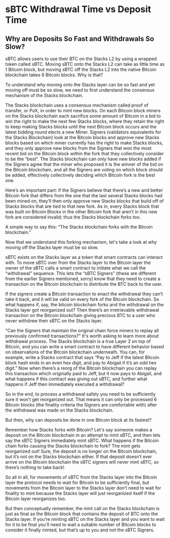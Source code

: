 # sBTC Withdrawal Time vs Deposit Time

## Why are Deposits So Fast and Withdrawals So Slow?

sBTC allows users to use their BTC on the Stacks L2 by using a wrapped token called sBTC. Moving sBTC onto the Stacks L2 can take as little time as 1 Bitcoin block, but moving sBTC off the Stacks L2 into the native Bitcoin blockchain takes 6 Bitcoin blocks. Why is that?

To understand why moving onto the Stacks layer can be so fast and yet moving off must be so slow, we need to first understand the consensus mechanism of the Stacks blockchain.

The Stacks blockchain uses a consensus mechanism called proof of transfer, or PoX, in order to mint new blocks. On each Bitcoin block miners on the Stacks blockchain each sacrifice some amount of Bitcoin in a bid to win the right to make the next few Stacks blocks, where they retain the right to keep making Stacks blocks until the next Bitcoin block occurs and the latest bidding round elects a new Miner. Signers (validators equivalents for the Stacks Blockchain) look at the Bitcoin blocks and approve new Stacks blocks based on which miner currently has the right to make Stacks blocks, and they only approve new blocks from the Signers that won the most recent bid on the Bitcoin block within the fork that they collectively consider to be the “best”. The Stacks blockchain can only have new blocks added if the Signers agree that the miner who proposed it is the winner of the bid on the Bitcoin blockchain, and all the Signers are voting on which block should be added, effectively collectively deciding which Bitcoin fork is the best one.

Here’s an important part: if the Signers believe that there’s a new and better Bitcoin fork that differs from the one that the last several Stacks blocks had been mined on, they’ll then only approve new Stacks blocks that build off of Stacks blocks that are tied to that new fork. As in, every Stacks block that was built on Bitcoin Blocks in the other Bitcoin fork that aren’t in this new fork are considered invalid; thus the Stacks blockchain forks too.

A simple way to say this: “The Stacks blockchain forks with the Bitcoin blockchain.”

Now that we understand this forking mechanism, let's take a look at why moving off the Stacks layer must be so slow.

sBTC exists on the Stacks layer as a token that smart contracts can interact with. To move sBTC over from the Stacks layer to the Bitcoin layer the owner of the sBTC calls a smart contract to initiate what we call the “withdrawal” sequence. This lets the “sBTC Signers” (these are different from the earlier Signers mentioned, sorry) know that they need to create a transaction on the Bitcoin blockchain to distribute the BTC back to the user.

If the signers create a Bitcoin transaction to enact the withdrawal they can’t take it back, and it will be valid on every fork of the Bitcoin blockchain. So what happens if, say, the bitcoin blockchain forks and the withdrawal on the Stacks layer got reorganized out? Then there’s an irretrievable withdrawal transaction on the Bitcoin blockchain giving precious BTC to a user who never withdrew their sBTC on the Stacks layer.

"Can the Signers that maintain the original chain force miners to replay all previously confirmed transactions?" It's worth asking to learn more about withdrawal process. The Stacks blockchain is a true Layer 2 on top of Bitcoin, and you can write a smart contract to have different behavior based on observations of the Bitcoin blockchain underneath. You can, for example, write a Stacks contract that says “Pay to Jeff if the latest Bitcoin block hash ends in an even hex digit, and pay to Abigail if it’s an odd hex digit.” Now when there’s a reorg of the Bitcoin blockchain you can replay this transaction which originally paid to Jeff, but it now pays to Abigail, and what happens if this contract was giving out sBTC, and further what happens if Jeff then immediately executed a withdrawal?

So in the end, to process a withdrawal safely you need to be sufficiently sure it won’t get reorganized out. That means it can only be processed 6 Bitcoin blocks (the finality criteria the Signers are comfortable with) after the withdrawal was made on the Stacks blockchain.

But then, why can deposits be done in one Bitcoin block at its fastest?

Remember how Stacks forks with Bitcoin? Let's say someone makes a deposit on the Bitcoin blockchain in an attempt to mint sBTC, and then lets say the sBTC Signers immediately mint sBTC. What happens if the Bitcoin chain forks causing the Stacks blockchain to fork? The mint gets reorganized out! Sure, the deposit is no longer on the Bitcoin blockchain, but it’s not on the Stacks blockchain either. If that deposit doesn’t ever arrive on the Bitcoin blockchain the sBTC signers will never mint sBTC, so there’s nothing to take back!

So all in all, for movements of sBTC from the Stacks layer into the Bitcoin layer the protocol needs to wait for Bitcoin to be sufficiently final, but movements from the Bitcoin layer to the Stacks layer don’t need to wait for finality to mint because the Stacks layer will just reorganized itself if the Bitcoin layer reorganizes too.

But then conceptually remember, the mint call on the Stacks blockchain is just as final as the Bitcoin block that contains the deposit of BTC onto the Stacks layer. If you’re minting sBTC on the Stacks layer and you want to wait for it to be final you’ll need to wait a suitable number of Bitcoin blocks to consider it finally minted, but that’s up to you and not the sBTC Signers.
